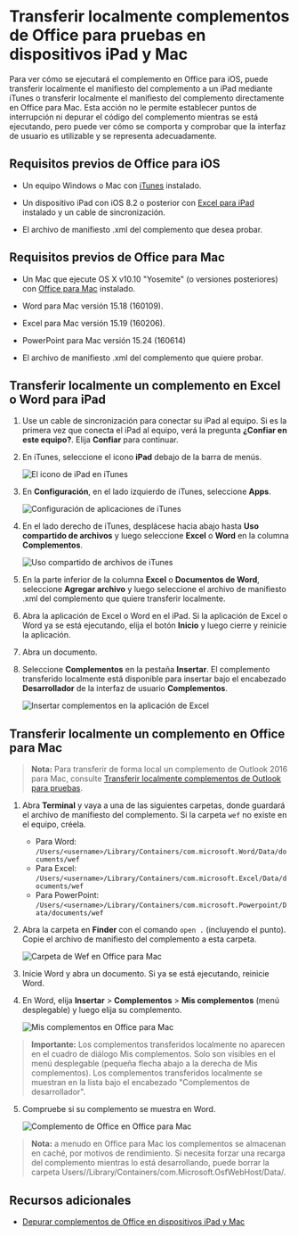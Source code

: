 
# <a name="sideload-office-add-ins-on-ipad-and-mac-for-testing"></a>Transferir localmente complementos de Office para pruebas en dispositivos iPad y Mac

Para ver cómo se ejecutará el complemento en Office para iOS, puede transferir localmente el manifiesto del complemento a un iPad mediante iTunes o transferir localmente el manifiesto del complemento directamente en Office para Mac. Esta acción no le permite establecer puntos de interrupción ni depurar el código del complemento mientras se está ejecutando, pero puede ver cómo se comporta y comprobar que la interfaz de usuario es utilizable y se representa adecuadamente. 

## <a name="prerequisites-for-office-for-ios"></a>Requisitos previos de Office para iOS



- Un equipo Windows o Mac con [iTunes](http://www.apple.com/itunes/download/) instalado.
    
- Un dispositivo iPad con iOS 8.2 o posterior con [Excel para iPad](https://itunes.apple.com/us/app/microsoft-excel/id586683407?mt=8) instalado y un cable de sincronización.
    
- El archivo de manifiesto .xml del complemento que desea probar.
    

## <a name="prerequisites-for-office-for-mac"></a>Requisitos previos de Office para Mac



- Un Mac que ejecute OS X v10.10 "Yosemite" (o versiones posteriores) con [Office para Mac](https://products.office.com/en-us/buy/compare-microsoft-office-products?tab=omac) instalado.
    
- Word para Mac versión 15.18 (160109).
   
- Excel para Mac versión 15.19 (160206).

- PowerPoint para Mac versión 15.24 (160614)
    
- El archivo de manifiesto .xml del complemento que quiere probar.
    

## <a name="sideload-an-add-in-on-excel-or-word-for-ipad"></a>Transferir localmente un complemento en Excel o Word para iPad

1. Use un cable de sincronización para conectar su iPad al equipo. Si es la primera vez que conecta el iPad al equipo, verá la pregunta **¿Confiar en este equipo?**. Elija **Confiar** para continuar.

2. En iTunes, seleccione el icono **iPad** debajo de la barra de menús.
    
    ![El icono de iPad en iTunes](../../images/4ea35904-252e-45b4-88ad-14840d502bad.png)

3. En  **Configuración**, en el lado izquierdo de iTunes, seleccione  **Apps**.
    
    ![Configuración de aplicaciones de iTunes](../../images/a12d1bb6-b39f-496b-83de-6ac00b0b97a5.png)

4. En el lado derecho de iTunes, desplácese hacia abajo hasta  **Uso compartido de archivos** y luego seleccione **Excel** o **Word** en la columna **Complementos**.
    
    ![Uso compartido de archivos de iTunes](../../images/3b2a53a2-e164-4ff0-ba42-83a8dc1a069f.png)

5. En la parte inferior de la columna  **Excel** o **Documentos de Word**, seleccione  **Agregar archivo** y luego seleccione el archivo de manifiesto .xml del complemento que quiere transferir localmente. 
    
6. Abra la aplicación de Excel o Word en el iPad. Si la aplicación de Excel o Word ya se está ejecutando, elija el botón  **Inicio** y luego cierre y reinicie la aplicación.
    
7. Abra un documento.
    
8. Seleccione  **Complementos** en la pestaña **Insertar**. El complemento transferido localmente está disponible para insertar bajo el encabezado  **Desarrollador** de la interfaz de usuario **Complementos**.
    
    ![Insertar complementos en la aplicación de Excel](../../images/ed6033b0-ecec-4853-8ee7-9ef0884cb237.PNG)


## <a name="sideload-an-add-in-on-office-for-mac"></a>Transferir localmente un complemento en Office para Mac

> **Nota:** Para transferir de forma local un complemento de Outlook 2016 para Mac, consulte [Transferir localmente complementos de Outlook para pruebas](sideload-outlook-add-ins-for-testing.md).

1. Abra **Terminal** y vaya a una de las siguientes carpetas, donde guardará el archivo de manifiesto del complemento. Si la carpeta `wef` no existe en el equipo, créela.
    
    - Para Word: `/Users/<username>/Library/Containers/com.microsoft.Word/Data/documents/wef`    
    - Para Excel: `/Users/<username>/Library/Containers/com.microsoft.Excel/Data/documents/wef`
    - Para PowerPoint: `/Users/<username>/Library/Containers/com.microsoft.Powerpoint/Data/documents/wef`
    
2. Abra la carpeta en **Finder** con el comando `open .` (incluyendo el punto). Copie el archivo de manifiesto del complemento a esta carpeta.
    
    ![Carpeta de Wef en Office para Mac](../../images/bca689f8-bff4-421d-bc36-92c8ae0ddfba.png)

3. Inicie Word y abra un documento. Si ya se está ejecutando, reinicie Word.
    
4. En Word, elija **Insertar** > **Complementos** > **Mis complementos** (menú desplegable) y luego elija su complemento.
    
    ![Mis complementos en Office para Mac](../../images/4593430c-b33e-4895-b2be-63fe3c4d08bc.png)

  > **Importante:** Los complementos transferidos localmente no aparecen en el cuadro de diálogo Mis complementos. Solo son visibles en el menú desplegable (pequeña flecha abajo a la derecha de Mis complementos). Los complementos transferidos localmente se muestran en la lista bajo el encabezado "Complementos de desarrollador". 
    
5. Compruebe si su complemento se muestra en Word.
    
    ![Complemento de Office en Office para Mac](../../images/a5cb2efc-1180-45b4-85a6-13df817b9d2c.png)
    
> **Nota:** a menudo en Office para Mac los complementos se almacenan en caché, por motivos de rendimiento. Si necesita forzar una recarga del complemento mientras lo está desarrollando, puede borrar la carpeta Users/<usr>/Library/Containers/com.Microsoft.OsfWebHost/Data/. 

## <a name="additional-resources"></a>Recursos adicionales


- [Depurar complementos de Office en dispositivos iPad y Mac](../testing/debug-office-add-ins-on-ipad-and-mac.md)
    
